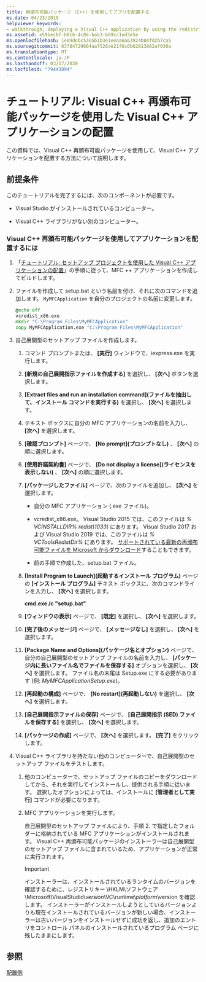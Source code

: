 ```yaml
---
title: 再頒布可能パッケージ (C++) を使用してアプリを配置する
ms.date: 04/23/2019
helpviewer_keywords:
- walkthrough, deploying a Visual C++ application by using the redistributable package
ms.assetid: e59becbf-b8c6-4c8e-bab3-b69cc1ed3e5e
ms.openlocfilehash: 1e09debc53e5b1b3e1eeaa6a63924b04fd2b7ca5
ms.sourcegitcommit: 63784729604aaf526de21f6c6b62813882af930a
ms.translationtype: MT
ms.contentlocale: ja-JP
ms.lasthandoff: 03/17/2020
ms.locfileid: "79443894"
---
```

# <a name="walkthrough-deploying-a-visual-c-application-by-using-the-visual-c-redistributable-package"></a>チュートリアル: Visual C++ 再頒布可能パッケージを使用した Visual C++ アプリケーションの配置

この資料では、Visual C++ 再頒布可能パッケージを使用して、Visual C++ アプリケーションを配置する方法について説明します。

## <a name="prerequisites"></a>前提条件

このチュートリアルを完了するには、次のコンポーネントが必要です。

- Visual Studio がインストールされているコンピューター。

- Visual C++ ライブラリがない別のコンピューター。

### <a name="to-use-the-visual-c-redistributable-package-to-deploy-an-application"></a>Visual C++ 再頒布可能パッケージを使用してアプリケーションを配置するには

1.  「[チュートリアル: セットアップ プロジェクトを使用した Visual C++ アプリケーションの配置](walkthrough-deploying-a-visual-cpp-application-by-using-a-setup-project.md)」の手順に従って、MFC ++ アプリケーションを作成してビルドします。

1. ファイルを作成して setup.bat という名前を付け、それに次のコマンドを追加します。 `MyMFCApplication` を自分のプロジェクトの名前に変更します。

    ```cmd
    @echo off
    vcredist_x86.exe
    mkdir "C:\Program Files\MyMFCApplication"
    copy MyMFCApplication.exe "C:\Program Files\MyMFCApplication"
    ```

1. 自己展開型のセットアップ ファイルを作成します。

   1. コマンド プロンプトまたは、 **[実行]** ウィンドウで、iexpress.exe を実行します。

   1. **[新規の自己展開指示ファイルを作成する]** を選択し、 **[次へ]** ボタンを選択します。

   1. **[Extract files and run an installation command]\(ファイルを抽出して、インストール コマンドを実行する)** を選択し、 **[次へ]** を選択します。

   1. テキスト ボックスに自分の MFC アプリケーションの名前を入力し、 **[次へ]** を選択します。

   1. **[確認プロンプト]** ページで、 **[No prompt]\(プロンプトなし\)** 、 **[次へ]** の順に選択します。

   1. **[使用許諾契約書]** ページで、 **[Do not display a license]\(ライセンスを表示しない\)** 、 **[次へ]** の順に選択します。

   1. **[パッケージしたファイル]** ページで、次のファイルを追加し、 **[次へ]** を選択します。

      - 自分の MFC アプリケーション (.exe ファイル)。

      - vcredist_x86.exe。 Visual Studio 2015 では、このファイルは *% VCINSTALLDIR% redist\\1033\\* にあります。 Visual Studio 2017 および Visual Studio 2019 では、このファイルは *% VCToolsRedistDir%* にあります。 [サポートされている最新の再頒布可能ファイルを Microsoft からダウンロード](https://support.microsoft.com/help/2977003/the-latest-supported-visual-c-downloads)することもできます。

      - 前の手順で作成した、setup.bat ファイル。

   1. **[Install Program to Launch]\(起動するインストール プログラム\)** ページの **[インストール プログラム]** テキスト ボックスに、次のコマンドラインを入力し、 **[次へ]** を選択します。

      **cmd.exe /c "setup.bat"**

   1. **[ウィンドウの表示]** ページで、 **[既定]** を選択し、 **[次へ]** を選択します。

   1. **[完了後のメッセージ]** ページで、 **[メッセージなし]** を選択し、 **[次へ]** を選択します。

   1. **[Package Name and Options]\(パッケージ名とオプション\)** ページで、自分の自己展開型のセットアップ ファイルの名前を入力し、 **[パッケージ内に長いファイル名でファイルを保存する]** オプションを選択し、 **[次へ]** を選択します。 ファイル名の末尾は Setup.exe にする必要があります (例: *MyMFCApplicationSetup.exe*)。

   1. **[再起動の構成]** ページで、 **[No restart]\(再起動しない\)** を選択し、 **[次へ]** を選択します。

   1. **[自己展開指示ファイルの保存]** ページで、 **[自己展開指示 (SED) ファイルを保存する]** を選択し、 **[次へ]** を選択します。

   1. **[パッケージの作成]** ページで、 **[次へ]** を選択します。 **[完了]** をクリックします。

1. Visual C++ ライブラリを持たない他のコンピューターで、自己展開型のセットアップ ファイルをテストします。

   1. 他のコンピューターで、セットアップ ファイルのコピーをダウンロードしてから、それを実行してインストールし、提供される手順に従います。 選択したオプションによっては、インストールに **[管理者として実行]** コマンドが必要になります。

   1. MFC アプリケーションを実行します。

      自己展開型のセットアップ ファイルにより、手順 2. で指定したフォルダーに格納されている MFC アプリケーションがインストールされます。 Visual C++ 再頒布可能パッケージのインストーラーは自己展開型のセットアップ ファイルに含まれているため、アプリケーションが正常に実行されます。

      > [!IMPORTANT]
      > インストーラーは、インストールされているランタイムのバージョンを確認するために、レジストリキー \\HKLM\\ソフトウェア\\Microsoft\\VisualStudio\\_version_\\VC\\runtime\\_platform_\\version を確認します。 インストーラーがインストールしようとしているバージョンよりも現在インストールされているバージョンが新しい場合、インストーラーは古いバージョンをインストールせずに成功を返し、追加のエントリをコントロール パネルのインストールされているプログラム ページに残したままにします。

## <a name="see-also"></a>参照

[配置例](deployment-examples.md)<br/>
